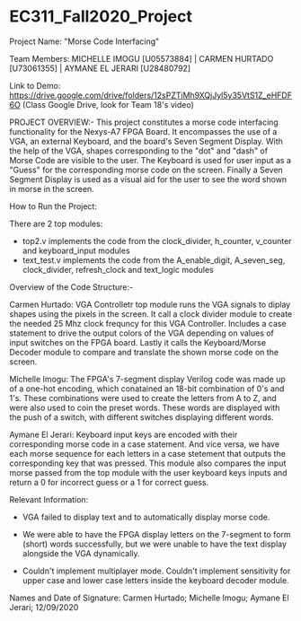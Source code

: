 # EC311_Fall2020_Project

Project Name: "Morse Code Interfacing"

Team Members: MICHELLE IMOGU [U05573884] | CARMEN HURTADO [U73061355] |  AYMANE EL JERARI [U28480792]


Link to Demo: https://drive.google.com/drive/folders/12sPZTiMh9XQjJyl5y35VtS1Z_eHFDF6O (Class Google Drive, look for Team 18's video)


PROJECT OVERVIEW:- This project constitutes a morse code interfacing functionality for the Nexys-A7 FPGA Board. It encompasses the use of a VGA, an external Keyboard, and the board's Seven Segment Display. With the help of the VGA, shapes corresponding to the "dot" and "dash" of Morse Code are visible to the user. The Keyboard is used for user input as a "Guess" for the corresponding morse code on the screen. Finally a Seven Segment Display is used as a visual aid for the user to see the word shown in morse in the screen. 


How to Run the Project: 

There are 2 top modules:

- top2.v implements the code from the clock_divider, h_counter, v_counter and keyboard_input modules
- text_test.v implements the code from the A_enable_digit, A_seven_seg, clock_divider, refresh_clock and text_logic modules


Overview of the Code Structure:-

Carmen Hurtado:  VGA Controlletr top module runs the VGA signals to diplay shapes using the pixels in the screen. It call a clock divider module to create the needed 25 Mhz clock frequncy for this VGA Controller. Includes a case statement to drive the output colors of the VGA depending on values of input switches on the FPGA board. Lastly it calls the Keyboard/Morse Decoder module to compare and translate the shown morse code on the screen.

Michelle Imogu: The FPGA's 7-segment display Verilog code was made up of a one-hot encoding, which conatained an 18-bit combination of 0's and 1's. These combinations were used to create the letters from A to Z, and were also used to coin the preset words. These words are displayed with the push of a switch, with different switches displaying different words.

Aymane El Jerari: Keyboard input keys are encoded with their corresponding morse code in a case statement. And vice versa, we have each morse sequence for each letters in a case stetement that outputs the corresponding key that was pressed. This module also compares the input morse passed from the top module with the user keyboard keys inputs and return a 0 for incorrect guess or a 1 for correct guess. 



Relevant Information:

- VGA failed to display text and to automatically display morse code. 

- We were able to have the FPGA display letters on the 7-segment to form (short) words successfully, but we were unable to have the text display alongside the VGA dynamically.

- Couldn't implement multiplayer mode. Couldn't implement sensitivity for upper case and lower case letters inside the keyboard decoder module.


Names and Date of Signature: Carmen Hurtado; Michelle Imogu; Aymane El Jerari; 12/09/2020
